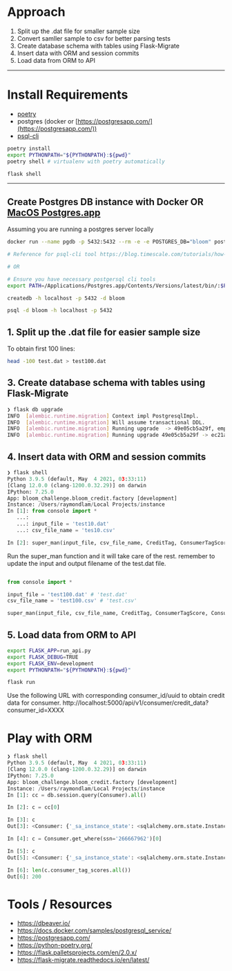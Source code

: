 # Approach

1. Split up the .dat file for smaller sample size
2. Convert samller sample to csv for better parsing tests
3. Create database schema with tables using Flask-Migrate
4. Insert data with ORM and session commits
5. Load data from ORM to API

---

# Install Requirements

- [poetry](https://python-poetry.org/docs/#osx--linux--bashonwindows-install-instructions)
- postgres (docker or [https://postgresapp.com/](https://postgresapp.com/))
- [psql-cli](https://blog.timescale.com/tutorials/how-to-install-psql-on-mac-ubuntu-debian-windows/)

```sh
poetry install
export PYTHONPATH="${PYTHONPATH}:${pwd}"
poetry shell # virtualenv with poetry automatically

flask shell
```

---

## Create Postgres DB instance with Docker OR [MacOS Postgres.app](https://postgresapp.com/)

Assuming you are running a postgres server locally

```sh
docker run --name pgdb -p 5432:5432 --rm -e -e POSTGRES_DB="bloom" postgres

# Reference for psql-cli tool https://blog.timescale.com/tutorials/how-to-install-psql-on-mac-ubuntu-debian-windows/

# OR

# Ensure you have necessary postgersql cli tools
export PATH=/Applications/Postgres.app/Contents/Versions/latest/bin/:$PATH # get access to psql

createdb -h localhost -p 5432 -d bloom

psql -d bloom -h localhost -p 5432
```

## 1. Split up the .dat file for easier sample size

To obtain first 100 lines:

```sh
head -100 test.dat > test100.dat
```

## 3. Create database schema with tables using Flask-Migrate

```sh
❯ flask db upgrade
INFO  [alembic.runtime.migration] Context impl PostgresqlImpl.
INFO  [alembic.runtime.migration] Will assume transactional DDL.
INFO  [alembic.runtime.migration] Running upgrade  -> 49e05cb5a29f, empty message
INFO  [alembic.runtime.migration] Running upgrade 49e05cb5a29f -> ec21a5e339db, empty message
```

## 4. Insert data with ORM and session commits

```py
❯ flask shell
Python 3.9.5 (default, May  4 2021, 03:33:11)
[Clang 12.0.0 (clang-1200.0.32.29)] on darwin
IPython: 7.25.0
App: bloom_challenge.bloom_credit.factory [development]
Instance: /Users/raymondlam/Local Projects/instance
In [1]: from console import *
   ...:
   ...: input_file = 'test10.dat'
   ...: csv_file_name = 'tes10.csv'

In [2]: super_man(input_file, csv_file_name, CreditTag, ConsumerTagScore, Consumer)
```

Run the super_man function and it will take care of the rest.
remember to update the input and output filename of the test.dat file.

```py

from console import *

input_file = 'test100.dat' # 'test.dat'
csv_file_name = 'test100.csv' # 'test.csv'

super_man(input_file, csv_file_name, CreditTag, ConsumerTagScore, Consumer) # <<<<<<< This is where the magic happens >>>>>>>
```

## 5. Load data from ORM to API

```sh
export FLASK_APP=run_api.py
export FLASK_DEBUG=TRUE
export FLASK_ENV=development
export PYTHONPATH="${PYTHONPATH}:${pwd}"

flask run
```

Use the following URL with corresponding consumer_id/uuid to obtain credit data for consumer.
http://localhost:5000/api/v1/consumer/credit_data?consumer_id=XXXX

# Play with ORM

```py
❯ flask shell
Python 3.9.5 (default, May  4 2021, 03:33:11)
[Clang 12.0.0 (clang-1200.0.32.29)] on darwin
IPython: 7.25.0
App: bloom_challenge.bloom_credit.factory [development]
Instance: /Users/raymondlam/Local Projects/instance
In [1]: cc = db.session.query(Consumer).all()

In [2]: c = cc[0]

In [3]: c
Out[3]: <Consumer: {'_sa_instance_state': <sqlalchemy.orm.state.InstanceState object at 0x10fb6ceb0>, 'ssn': 266667962, 'name': 'Norma Fisher', 'uuid': UUID('0a3d6ace-1216-4fed-a57b-78d80377e32b')}>

In [4]: c = Consumer.get_where(ssn='266667962')[0]

In [5]: c
Out[5]: <Consumer: {'_sa_instance_state': <sqlalchemy.orm.state.InstanceState object at 0x10fb6ceb0>, 'ssn': 266667962, 'name': 'Norma Fisher', 'uuid': UUID('0a3d6ace-1216-4fed-a57b-78d80377e32b')}>

In [6]: len(c.consumer_tag_scores.all())
Out[6]: 200
```

# Tools / Resources

- https://dbeaver.io/
- https://docs.docker.com/samples/postgresql_service/
- https://postgresapp.com/
- https://python-poetry.org/
- https://flask.palletsprojects.com/en/2.0.x/
- https://flask-migrate.readthedocs.io/en/latest/
